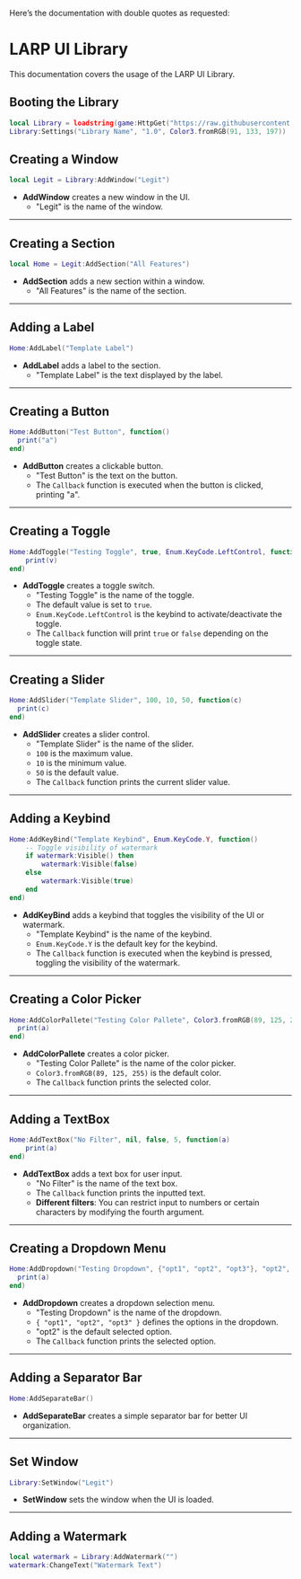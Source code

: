 Here’s the documentation with double quotes as requested:

# LARP UI Library
This documentation covers the usage of the LARP UI Library.

## Booting the Library
```lua
local Library = loadstring(game:HttpGet("https://raw.githubusercontent.com/rbxpoliticai/LARPUi/refs/heads/main/Main.lua", true))()
Library:Settings("Library Name", "1.0", Color3.fromRGB(91, 133, 197))
```

## Creating a Window
```lua
local Legit = Library:AddWindow("Legit")
```

- **AddWindow** creates a new window in the UI.
  - "Legit" is the name of the window.

---

## Creating a Section
```lua
local Home = Legit:AddSection("All Features")
```

- **AddSection** adds a new section within a window.
  - "All Features" is the name of the section.

---

## Adding a Label
```lua
Home:AddLabel("Template Label")
```

- **AddLabel** adds a label to the section.
  - "Template Label" is the text displayed by the label.

---

## Creating a Button
```lua
Home:AddButton("Test Button", function() 
  print("a") 
end)
```

- **AddButton** creates a clickable button.
  - "Test Button" is the text on the button.
  - The `Callback` function is executed when the button is clicked, printing "a".

---

## Creating a Toggle
```lua
Home:AddToggle("Testing Toggle", true, Enum.KeyCode.LeftControl, function(v)
    print(v)
end)
```

- **AddToggle** creates a toggle switch.
  - "Testing Toggle" is the name of the toggle.
  - The default value is set to `true`.
  - `Enum.KeyCode.LeftControl` is the keybind to activate/deactivate the toggle.
  - The `Callback` function will print `true` or `false` depending on the toggle state.

---

## Creating a Slider
```lua
Home:AddSlider("Template Slider", 100, 10, 50, function(c) 
  print(c)
end)
```

- **AddSlider** creates a slider control.
  - "Template Slider" is the name of the slider.
  - `100` is the maximum value.
  - `10` is the minimum value.
  - `50` is the default value.
  - The `Callback` function prints the current slider value.

---

## Adding a Keybind
```lua
Home:AddKeyBind("Template Keybind", Enum.KeyCode.Y, function() 
    -- Toggle visibility of watermark
    if watermark:Visible() then
        watermark:Visible(false)
    else
        watermark:Visible(true)
    end
end)
```

- **AddKeyBind** adds a keybind that toggles the visibility of the UI or watermark.
  - "Template Keybind" is the name of the keybind.
  - `Enum.KeyCode.Y` is the default key for the keybind.
  - The `Callback` function is executed when the keybind is pressed, toggling the visibility of the watermark.

---

## Creating a Color Picker
```lua
Home:AddColorPallete("Testing Color Pallete", Color3.fromRGB(89, 125, 255), function(a) 
  print(a)
end)
```

- **AddColorPallete** creates a color picker.
  - "Testing Color Pallete" is the name of the color picker.
  - `Color3.fromRGB(89, 125, 255)` is the default color.
  - The `Callback` function prints the selected color.

---

## Adding a TextBox
```lua
Home:AddTextBox("No Filter", nil, false, 5, function(a) 
    print(a)
end)
```

- **AddTextBox** adds a text box for user input.
  - "No Filter" is the name of the text box.
  - The `Callback` function prints the inputted text.
  - **Different filters**: You can restrict input to numbers or certain characters by modifying the fourth argument.

---

## Creating a Dropdown Menu
```lua
Home:AddDropdown("Testing Dropdown", {"opt1", "opt2", "opt3"}, "opt2", function(a) 
  print(a)
end)
```

- **AddDropdown** creates a dropdown selection menu.
  - "Testing Dropdown" is the name of the dropdown.
  - `{ "opt1", "opt2", "opt3" }` defines the options in the dropdown.
  - "opt2" is the default selected option.
  - The `Callback` function prints the selected option.

---

## Adding a Separator Bar
```lua
Home:AddSeparateBar()
```

- **AddSeparateBar** creates a simple separator bar for better UI organization.

---

## Set Window
```lua
Library:SetWindow("Legit")
```

- **SetWindow** sets the window when the UI is loaded.

---

## Adding a Watermark
```lua
local watermark = Library:AddWatermark("")
watermark:ChangeText("Watermark Text")
```

